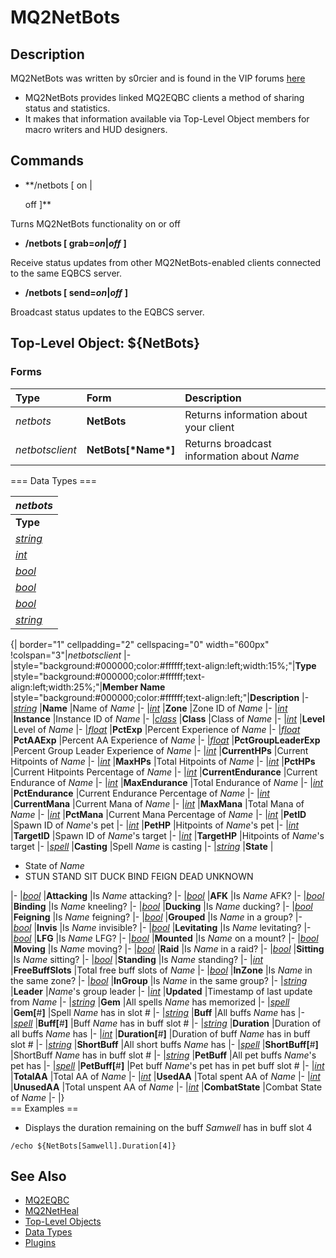 # MQ2NetBots

## Description

MQ2NetBots was written by s0rcier and is found in the VIP forums [here](https://macroquest2.com/phpBB3/viewtopic.php?t=12186)

* MQ2NetBots provides linked MQ2EQBC clients a method of sharing status and statistics.
* It makes that information available via Top-Level Object members for macro writers and HUD designers.

## Commands

* \*\*/netbots \[ on \|

  off \]\*\*

Turns MQ2NetBots functionality on or off

* **/netbots \[ grab=**_**on**_**\|**_**off**_ **\]**

Receive status updates from other MQ2NetBots-enabled clients connected to the same EQBCS server.

* **/netbots \[ send=**_**on**_**\|**_**off**_ **\]**

Broadcast status updates to the EQBCS server.

## Top-Level Object: ${NetBots}

### Forms

| **Type** | **Form** | **Description** |
| :--- | :--- | :--- |
| _netbots_ | **NetBots** | Returns information about your client |
| _netbotsclient_ | **NetBots\[\***Name**\*\]** | Returns broadcast information about _Name_ |

=== Data Types ===

| _netbots_ |
| :--- |
| **Type** |
| [_string_](../../data-types-and-top-level-objects/data-types/datatype-string.md) |
| [_int_](../../data-types-and-top-level-objects/data-types/datatype-int.md) |
| [_bool_](../../data-types-and-top-level-objects/data-types/datatype-bool.md) |
| [_bool_](../../data-types-and-top-level-objects/data-types/datatype-bool.md) |
| [_bool_](../../data-types-and-top-level-objects/data-types/datatype-bool.md) |
| [_string_](../../data-types-and-top-level-objects/data-types/datatype-string.md) |

{\| border="1" cellpadding="2" cellspacing="0" width="600px" !colspan="3"\|_netbotsclient_ \|- \|style="background:\#000000;color:\#ffffff;text-align:left;width:15%;"\|**Type** \|style="background:\#000000;color:\#ffffff;text-align:left;width:25%;"\|**Member Name** \|style="background:\#000000;color:\#ffffff;text-align:left;"\|**Description** \|- \|[_string_](../../data-types-and-top-level-objects/data-types/datatype-string.md) \|**Name** \|Name of _Name_ \|- \|[_int_](../../data-types-and-top-level-objects/data-types/datatype-int.md) \|**Zone** \|Zone ID of _Name_ \|- \|[_int_](../../data-types-and-top-level-objects/data-types/datatype-int.md) \|**Instance** \|Instance ID of _Name_ \|- \|[_class_](../../data-types-and-top-level-objects/data-types/datatype-class.md) \|**Class** \|Class of _Name_ \|- \|[_int_](../../data-types-and-top-level-objects/data-types/datatype-int.md) \|**Level** \|Level of _Name_ \|- \|[_float_](../../data-types-and-top-level-objects/data-types/datatype-float.md) \|**PctExp** \|Percent Experience of _Name_ \|- \|[_float_](../../data-types-and-top-level-objects/data-types/datatype-float.md) \|**PctAAExp** \|Percent AA Experience of _Name_ \|- \|[_float_](../../data-types-and-top-level-objects/data-types/datatype-float.md) \|**PctGroupLeaderExp** \|Percent Group Leader Experience of _Name_ \|- \|[_int_](../../data-types-and-top-level-objects/data-types/datatype-int.md) \|**CurrentHPs** \|Current Hitpoints of _Name_ \|- \|[_int_](../../data-types-and-top-level-objects/data-types/datatype-int.md) \|**MaxHPs** \|Total Hitpoints of _Name_ \|- \|[_int_](../../data-types-and-top-level-objects/data-types/datatype-int.md) \|**PctHPs** \|Current Hitpoints Percentage of _Name_ \|- \|[_int_](../../data-types-and-top-level-objects/data-types/datatype-int.md) \|**CurrentEndurance** \|Current Endurance of _Name_ \|- \|[_int_](../../data-types-and-top-level-objects/data-types/datatype-int.md) \|**MaxEndurance** \|Total Endurance of _Name_ \|- \|[_int_](../../data-types-and-top-level-objects/data-types/datatype-int.md) \|**PctEndurance** \|Current Endurance Percentage of _Name_ \|- \|[_int_](../../data-types-and-top-level-objects/data-types/datatype-int.md) \|**CurrentMana** \|Current Mana of _Name_ \|- \|[_int_](../../data-types-and-top-level-objects/data-types/datatype-int.md) \|**MaxMana** \|Total Mana of _Name_ \|- \|[_int_](../../data-types-and-top-level-objects/data-types/datatype-int.md) \|**PctMana** \|Current Mana Percentage of _Name_ \|- \|[_int_](../../data-types-and-top-level-objects/data-types/datatype-int.md) \|**PetID** \|Spawn ID of _Name_'s pet \|- \|[_int_](../../data-types-and-top-level-objects/data-types/datatype-int.md) \|**PetHP** \|Hitpoints of _Name_'s pet \|- \|[_int_](../../data-types-and-top-level-objects/data-types/datatype-int.md) \|**TargetID** \|Spawn ID of _Name_'s target \|- \|[_int_](../../data-types-and-top-level-objects/data-types/datatype-int.md) \|**TargetHP** \|Hitpoints of _Name_'s target \|- \|[_spell_](../../data-types-and-top-level-objects/data-types/datatype-spell.md) \|**Casting** \|Spell _Name_ is casting \|- \|[_string_](../../data-types-and-top-level-objects/data-types/datatype-string.md) \|**State** \|

* State of _Name_
* STUN STAND SIT DUCK BIND FEIGN DEAD UNKNOWN

\|- \|[_bool_](../../data-types-and-top-level-objects/data-types/datatype-bool.md) \|**Attacking** \|Is _Name_ attacking? \|- \|[_bool_](../../data-types-and-top-level-objects/data-types/datatype-bool.md) \|**AFK** \|Is _Name_ AFK? \|- \|[_bool_](../../data-types-and-top-level-objects/data-types/datatype-bool.md) \|**Binding** \|Is _Name_ kneeling? \|- \|[_bool_](../../data-types-and-top-level-objects/data-types/datatype-bool.md) \|**Ducking** \|Is _Name_ ducking? \|- \|[_bool_](../../data-types-and-top-level-objects/data-types/datatype-bool.md) \|**Feigning** \|Is _Name_ feigning? \|- \|[_bool_](../../data-types-and-top-level-objects/data-types/datatype-bool.md) \|**Grouped** \|Is _Name_ in a group? \|- \|[_bool_](../../data-types-and-top-level-objects/data-types/datatype-bool.md) \|**Invis** \|Is _Name_ invisible? \|- \|[_bool_](../../data-types-and-top-level-objects/data-types/datatype-bool.md) \|**Levitating** \|Is _Name_ levitating? \|- \|[_bool_](../../data-types-and-top-level-objects/data-types/datatype-bool.md) \|**LFG** \|Is _Name_ LFG? \|- \|[_bool_](../../data-types-and-top-level-objects/data-types/datatype-bool.md) \|**Mounted** \|Is _Name_ on a mount? \|- \|[_bool_](../../data-types-and-top-level-objects/data-types/datatype-bool.md) \|**Moving** \|Is _Name_ moving? \|- \|[_bool_](../../data-types-and-top-level-objects/data-types/datatype-bool.md) \|**Raid** \|Is _Name_ in a raid? \|- \|[_bool_](../../data-types-and-top-level-objects/data-types/datatype-bool.md) \|**Sitting** \|Is _Name_ sitting? \|- \|[_bool_](../../data-types-and-top-level-objects/data-types/datatype-bool.md) \|**Standing** \|Is _Name_ standing? \|- \|[_int_](../../data-types-and-top-level-objects/data-types/datatype-int.md) \|**FreeBuffSlots** \|Total free buff slots of _Name_ \|- \|[_bool_](../../data-types-and-top-level-objects/data-types/datatype-bool.md) \|**InZone** \|Is _Name_ in the same zone? \|- \|[_bool_](../../data-types-and-top-level-objects/data-types/datatype-bool.md) \|**InGroup** \|Is _Name_ in the same group? \|- \|[_string_](../../data-types-and-top-level-objects/data-types/datatype-string.md) \|**Leader** \|_Name_'s group leader \|- \|[_int_](../../data-types-and-top-level-objects/data-types/datatype-int.md) \|**Updated** \|Timestamp of last update from _Name_ \|- \|[_string_](../../data-types-and-top-level-objects/data-types/datatype-string.md) \|**Gem** \|All spells _Name_ has memorized \|- \|[_spell_](../../data-types-and-top-level-objects/data-types/datatype-spell.md) \|**Gem\[**\#**\]** \|Spell _Name_ has in slot \# \|- \|[_string_](../../data-types-and-top-level-objects/data-types/datatype-string.md) \|**Buff** \|All buffs _Name_ has \|- \|[_spell_](../../data-types-and-top-level-objects/data-types/datatype-spell.md) \|**Buff\[**\#**\]** \|Buff _Name_ has in buff slot \# \|- \|[_string_](../../data-types-and-top-level-objects/data-types/datatype-string.md) \|**Duration** \|Duration of all buffs _Name_ has \|- \|[_int_](../../data-types-and-top-level-objects/data-types/datatype-int.md) \|**Duration\[**\#**\]** \|Duration of buff _Name_ has in buff slot \# \|- \|[_string_](../../data-types-and-top-level-objects/data-types/datatype-string.md) \|**ShortBuff** \|All short buffs _Name_ has \|- \|[_spell_](../../data-types-and-top-level-objects/data-types/datatype-spell.md) \|**ShortBuff\[**\#**\]** \|ShortBuff _Name_ has in buff slot \# \|- \|[_string_](../../data-types-and-top-level-objects/data-types/datatype-string.md) \|**PetBuff** \|All pet buffs _Name_'s pet has \|- \|[_spell_](../../data-types-and-top-level-objects/data-types/datatype-spell.md) \|**PetBuff\[**\#**\]** \|Pet buff _Name_'s pet has in pet buff slot \# \|- \|[_int_](../../data-types-and-top-level-objects/data-types/datatype-int.md) \|**TotalAA** \|Total AA of _Name_ \|- \|[_int_](../../data-types-and-top-level-objects/data-types/datatype-int.md) \|**UsedAA** \|Total spent AA of _Name_ \|- \|[_int_](../../data-types-and-top-level-objects/data-types/datatype-int.md) \|**UnusedAA** \|Total unspent AA of _Name_ \|- \|[_int_](../../data-types-and-top-level-objects/data-types/datatype-int.md) \|**CombatState** \|Combat State of _Name_ \|- \|}  
== Examples ==

* Displays the duration remaining on the buff _Samwell_ has in buff slot 4

```text
/echo ${NetBots[Samwell].Duration[4]}
```

## See Also

* [MQ2EQBC](mq2eqbc/)
* [MQ2NetHeal](mq2netheal.md)
* [Top-Level Objects](../../data-types-and-top-level-objects/top-level-objects/)
* [Data Types](../../data-types-and-top-level-objects/data-types/)
* [Plugins](../../documentation/macroquest2-plugins.md)

